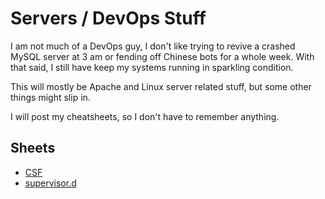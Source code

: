 # Servers / DevOps Stuff

I am not much of a DevOps guy, I don't like trying to revive a crashed 
MySQL server at 3 am or fending off Chinese bots for a whole week. 
With that said, I still have keep my systems running in sparkling condition.

This will mostly be Apache and Linux server related stuff, but some 
other things might slip in.

I will post my cheatsheets, so I don't have to remember anything.

## Sheets

* [CSF](csf.md)
* [supervisor.d](supervisord.md)


